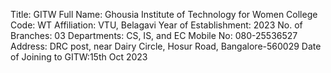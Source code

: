 Title: GITW
Full Name: Ghousia Institute of Technology for Women
College Code: WT
Affiliation: VTU, Belagavi
Year of Establishment: 2023
No. of Branches: 03
Departments: CS, IS, and EC
Mobile No: 080-25536527
Address: DRC post, near Dairy Circle, Hosur Road, Bangalore-560029
Date of Joining to GITW:15th Oct 2023
